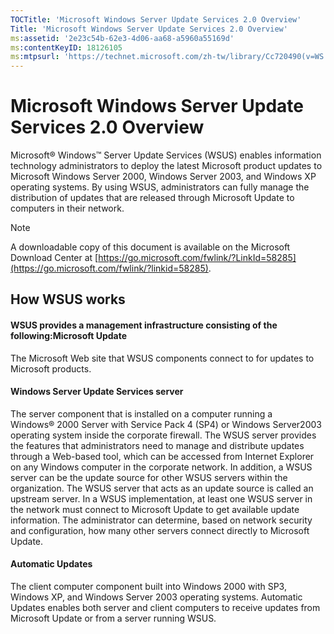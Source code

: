 ```yaml
---
TOCTitle: 'Microsoft Windows Server Update Services 2.0 Overview'
Title: 'Microsoft Windows Server Update Services 2.0 Overview'
ms:assetid: '2e23c54b-62e3-4d06-aa68-a5960a55169d'
ms:contentKeyID: 18126105
ms:mtpsurl: 'https://technet.microsoft.com/zh-tw/library/Cc720490(v=WS.10)'
---
```


Microsoft Windows Server Update Services 2.0 Overview
=====================================================

Microsoft® Windows™ Server Update Services (WSUS) enables information technology administrators to deploy the latest Microsoft product updates to Microsoft Windows Server 2000, Windows Server 2003, and Windows XP operating systems. By using WSUS, administrators can fully manage the distribution of updates that are released through Microsoft Update to computers in their network.

> [!NOTE]  
> A downloadable copy of this document is available on the Microsoft Download Center at [https://go.microsoft.com/fwlink/?LinkId=58285](https://go.microsoft.com/fwlink/?linkid=58285).

How WSUS works
--------------

#### WSUS provides a management infrastructure consisting of the following:Microsoft Update

The Microsoft Web site that WSUS components connect to for updates to Microsoft products.

#### Windows Server Update Services server

The server component that is installed on a computer running a Windows® 2000 Server with Service Pack 4 (SP4) or Windows Server2003 operating system inside the corporate firewall. The WSUS server provides the features that administrators need to manage and distribute updates through a Web-based tool, which can be accessed from Internet Explorer on any Windows computer in the corporate network. In addition, a WSUS server can be the update source for other WSUS servers within the organization. The WSUS server that acts as an update source is called an upstream server. In a WSUS implementation, at least one WSUS server in the network must connect to Microsoft Update to get available update information. The administrator can determine, based on network security and configuration, how many other servers connect directly to Microsoft Update.

#### Automatic Updates

The client computer component built into Windows 2000 with SP3, Windows XP, and Windows Server 2003 operating systems. Automatic Updates enables both server and client computers to receive updates from Microsoft Update or from a server running WSUS.
